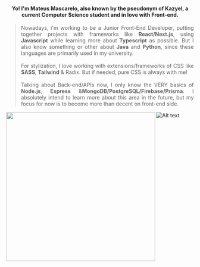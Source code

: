 <h4 align="center"> Yo! I'm Mateus Mascarelo, also known by the pseudonym of Kazyel, a current Computer Science student and in love with Front-end.</h4>

> <p align="justify">Nowadays, i'm working to be a Junior Front-End Developer, putting together projects with frameworks like <b>React/Next.js</b>, using <b>Javascript</b> while learning more about <b>Typescript</b> as possible. But I also know something or other about <b>Java</b> and <b>Python</b>, since these languages are primarily used in my university. <br><br>For stylization, I love working with extensions/frameworks of CSS like <b>SASS</b>, <b>Tailwind</b> & Radix. But if needed, pure CSS is always with me! <br><br>Talking about Back-end/APIs now, I only know the VERY basics of <b>Node.js</b>, <b>Express</b> &<b>MongoDB/PostgreSQL/Firebase/Prisma</b>. I absolutely intend to learn more about this area in the future, but my focus for now is to become more than decent on front-end side. 

![Alt text](https://spotify-recently-played-readme.vercel.app/api?user=uvftxlhokjash9j9ab2rsgwt8&count=2)<img align="left" src = "https://github-readme-streak-stats.herokuapp.com?user=Kazyel&theme=dark&hide_border=true" width = 400>
